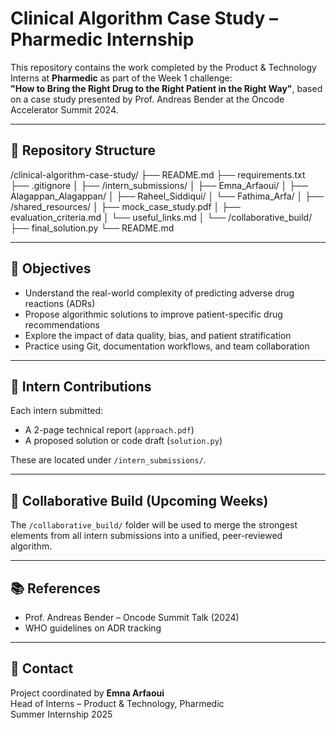 #  Clinical Algorithm Case Study – Pharmedic Internship

This repository contains the work completed by the Product & Technology Interns at **Pharmedic** as part of the Week 1 challenge:  
**"How to Bring the Right Drug to the Right Patient in the Right Way"**, based on a case study presented by Prof. Andreas Bender at the Oncode Accelerator Summit 2024.

---

## 📁 Repository Structure
/clinical-algorithm-case-study/
├── README.md
├── requirements.txt
├── .gitignore
│
├── /intern_submissions/
│ ├── Emna_Arfaoui/
│ ├── Alagappan_Alagappan/
│ ├── Raheel_Siddiqui/
│ └── Fathima_Arfa/
│
├── /shared_resources/
│ ├── mock_case_study.pdf
│ ├── evaluation_criteria.md
│ └── useful_links.md
│
└── /collaborative_build/
├── final_solution.py
└── README.md


---

## 📌 Objectives

- Understand the real-world complexity of predicting adverse drug reactions (ADRs)
- Propose algorithmic solutions to improve patient-specific drug recommendations
- Explore the impact of data quality, bias, and patient stratification
- Practice using Git, documentation workflows, and team collaboration

---

## 📑 Intern Contributions

Each intern submitted:
- A 2-page technical report (`approach.pdf`)
- A proposed solution or code draft (`solution.py`)

These are located under `/intern_submissions/`.

---

## 🤝 Collaborative Build (Upcoming Weeks)

The `/collaborative_build/` folder will be used to merge the strongest elements from all intern submissions into a unified, peer-reviewed algorithm.

---

## 📚 References

- Prof. Andreas Bender – Oncode Summit Talk (2024)
- WHO guidelines on ADR tracking
---

## 📩 Contact

Project coordinated by **Emna Arfaoui**  
Head of Interns – Product & Technology, Pharmedic  
Summer Internship 2025

